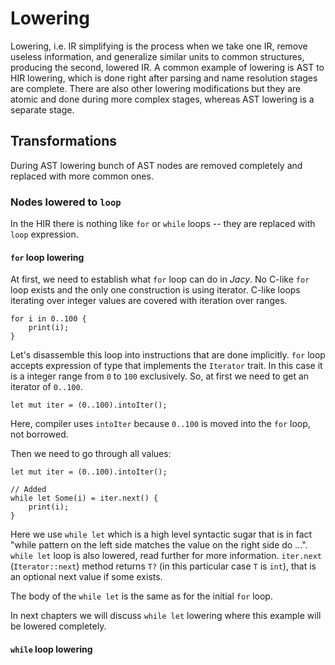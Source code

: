 # Lowering

Lowering, i.e. IR simplifying is the process when we take one IR, remove useless information, and generalize similar units to common structures, producing the second, lowered IR.
A common example of lowering is AST to HIR lowering, which is done right after parsing and name resolution stages are complete. There are also other lowering modifications but they are atomic and done during more complex stages, whereas AST lowering is a separate stage.

## Transformations

During AST lowering bunch of AST nodes are removed completely and replaced with more common ones.

### Nodes lowered to `loop`

In the HIR there is nothing like `for` or `while` loops -- they are replaced with `loop` expression.

#### `for` loop lowering

At first, we need to establish what `for` loop can do in _Jacy_. No C-like `for` loop exists and the only one construction is using iterator. C-like loops iterating over integer values are covered with iteration over ranges.

```jc
for i in 0..100 {
    print(i);
}
```

Let's disassemble this loop into instructions that are done implicitly.
`for` loop accepts expression of type that implements the `Iterator` trait. In this case it is a integer range from `0` to `100` exclusively. So, at first we need to get an iterator of `0..100`.

```jc
let mut iter = (0..100).intoIter();
```

Here, compiler uses `intoIter` because `0..100` is moved into the `for` loop, not borrowed.

Then we need to go through all values:

```jc
let mut iter = (0..100).intoIter();

// Added
while let Some(i) = iter.next() {
    print(i);
}
```

Here we use `while let` which is a high level syntactic sugar that is in fact "while pattern on the left side matches the value on the right side do ...". `while let` loop is also lowered, read further for more information.
`iter.next` (`Iterator::next`) method returns `T?` (in this particular case `T` is `int`), that is an optional next value if some exists.

The body of the `while let` is the same as for the initial `for` loop.

In next chapters we will discuss `while let` lowering where this example will be lowered completely.

#### `while` loop lowering


